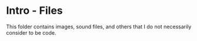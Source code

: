 # Intro - Files

This folder contains images, sound files, and others that I do not necessarily consider to be code.